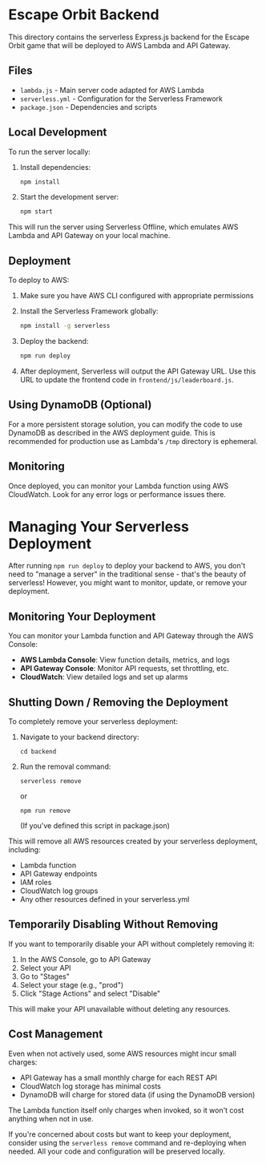 # Escape Orbit Backend

This directory contains the serverless Express.js backend for the Escape Orbit game that will be deployed to AWS Lambda and API Gateway.

## Files

- `lambda.js` - Main server code adapted for AWS Lambda
- `serverless.yml` - Configuration for the Serverless Framework
- `package.json` - Dependencies and scripts

## Local Development

To run the server locally:

1. Install dependencies:
   ```bash
   npm install
   ```

2. Start the development server:
   ```bash
   npm start
   ```

This will run the server using Serverless Offline, which emulates AWS Lambda and API Gateway on your local machine.

## Deployment

To deploy to AWS:

1. Make sure you have AWS CLI configured with appropriate permissions
2. Install the Serverless Framework globally:
   ```bash
   npm install -g serverless
   ```

3. Deploy the backend:
   ```bash
   npm run deploy
   ```

4. After deployment, Serverless will output the API Gateway URL. Use this URL to update the frontend code in `frontend/js/leaderboard.js`.

## Using DynamoDB (Optional)

For a more persistent storage solution, you can modify the code to use DynamoDB as described in the AWS deployment guide. This is recommended for production use as Lambda's `/tmp` directory is ephemeral.

## Monitoring

Once deployed, you can monitor your Lambda function using AWS CloudWatch. Look for any error logs or performance issues there. 


# Managing Your Serverless Deployment

After running `npm run deploy` to deploy your backend to AWS, you don't need to "manage a server" in the traditional sense - that's the beauty of serverless! However, you might want to monitor, update, or remove your deployment.

## Monitoring Your Deployment

You can monitor your Lambda function and API Gateway through the AWS Console:

- **AWS Lambda Console**: View function details, metrics, and logs
- **API Gateway Console**: Monitor API requests, set throttling, etc.
- **CloudWatch**: View detailed logs and set up alarms

## Shutting Down / Removing the Deployment

To completely remove your serverless deployment:

1. Navigate to your backend directory:
   ```
   cd backend
   ```

2. Run the removal command:
   ```
   serverless remove
   ```
   or
   ```
   npm run remove
   ```
   (If you've defined this script in package.json)

This will remove all AWS resources created by your serverless deployment, including:
- Lambda function
- API Gateway endpoints
- IAM roles
- CloudWatch log groups
- Any other resources defined in your serverless.yml

## Temporarily Disabling Without Removing

If you want to temporarily disable your API without completely removing it:

1. In the AWS Console, go to API Gateway
2. Select your API
3. Go to "Stages"
4. Select your stage (e.g., "prod")
5. Click "Stage Actions" and select "Disable"

This will make your API unavailable without deleting any resources.

## Cost Management

Even when not actively used, some AWS resources might incur small charges:
- API Gateway has a small monthly charge for each REST API
- CloudWatch log storage has minimal costs
- DynamoDB will charge for stored data (if using the DynamoDB version)

The Lambda function itself only charges when invoked, so it won't cost anything when not in use.

If you're concerned about costs but want to keep your deployment, consider using the `serverless remove` command and re-deploying when needed. All your code and configuration will be preserved locally.

